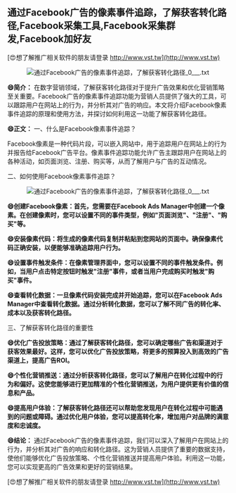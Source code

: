 ## **通过Facebook广告的像素事件追踪，了解获客转化路径,Facebook采集工具,Facebook采集群发,Facebook加好友**

[😍想了解推广相关软件的朋友请登录 http://www.vst.tw](http://www.vst.tw)

 <center><img src="https://vst.tw/MP4/tuiguang/png/3.png" alt="通过Facebook广告的像素事件追踪，了解获客转化路径_0___.txt"></center>

**😄简介：**
在数字营销领域，了解获客转化路径对于提升广告效果和优化营销策略至关重要。Facebook广告的像素事件追踪功能为营销人员提供了强大的工具，可以跟踪用户在网站上的行为，并分析其对广告的响应。本文将介绍Facebook像素事件追踪的原理和使用方法，并探讨如何利用这一功能了解获客转化路径。

**😄正文：**
一、什么是Facebook像素事件追踪？

Facebook像素是一种代码片段，可以嵌入网站中，用于追踪用户在网站上的行为并报告给Facebook广告平台。像素事件追踪功能允许广告主跟踪用户在网站上的各种活动，如页面浏览、注册、购买等，从而了解用户与广告的互动情况。

二、如何使用Facebook像素事件追踪？

 <center><img src="https://vst.tw/MP4/tuiguang/png/1.png" alt="通过Facebook广告的像素事件追踪，了解获客转化路径_0___.txt"></center>

**😄创建Facebook像素：首先，您需要在Facebook Ads Manager中创建一个像素。在创建像素时，您可以设置不同的事件类型，例如"页面浏览"、"注册"、"购买"等。**

**😄安装像素代码：将生成的像素代码复制并粘贴到您网站的页面中。确保像素代码正确安装，以便能够准确追踪用户行为。**

**😄设置事件触发条件：在像素管理界面中，您可以设置不同的事件触发条件。例如，当用户点击特定按钮时触发"注册"事件，或者当用户完成购买时触发"购买"事件。**

**😄查看转化数据：一旦像素代码安装完成并开始追踪，您可以在Facebook Ads Manager中查看转化数据。通过分析转化数据，您可以了解不同广告的转化率、成本以及获客转化路径。**

三、了解获客转化路径的重要性

**😄优化广告投放策略：通过了解获客转化路径，您可以确定哪些广告和渠道对于获客效果最好。这样，您可以优化广告投放策略，将更多的预算投入到高效的广告渠道上，提高广告ROI。**

**😄个性化营销推送：通过分析获客转化路径，您可以了解用户在转化过程中的行为和偏好。这使您能够进行更加精准的个性化营销推送，为用户提供更有价值的信息和产品。**

**😄提高用户体验：了解获客转化路径还可以帮助您发现用户在转化过程中可能遇到的问题或障碍。通过优化用户体验，您可以提高转化率，增加用户对品牌的满意度和忠诚度。**

**😄结论：**
通过Facebook广告的像素事件追踪，我们可以深入了解用户在网站上的行为，并分析其对广告的响应和转化路径。这为营销人员提供了重要的数据支持，使他们能够优化广告投放策略、个性化营销推送并提高用户体验。利用这一功能，您可以实现更高的广告效果和更好的营销结果。

[😍想了解推广相关软件的朋友请登录 http://www.vst.tw](http://www.vst.tw)



